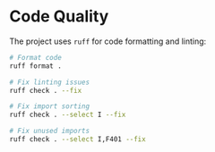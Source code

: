 # Code Quality

The project uses `ruff` for code formatting and linting:

```bash
# Format code
ruff format .

# Fix linting issues
ruff check . --fix

# Fix import sorting
ruff check . --select I --fix

# Fix unused imports
ruff check . --select I,F401 --fix
```